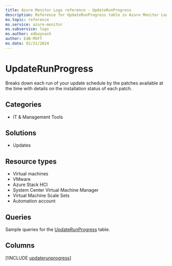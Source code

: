 ```yaml
---
title: Azure Monitor Logs reference - UpdateRunProgress
description: Reference for UpdateRunProgress table in Azure Monitor Logs.
ms.topic: reference
ms.service: azure-monitor
ms.subservice: logs
ms.author: edbaynash
author: EdB-MSFT
ms.date: 02/21/2024
---
```


# UpdateRunProgress

Breaks down each run of your update schedule by the patches available at the time with details on the installation status of each patch.


## Categories

- IT & Management Tools

## Solutions

- Updates

## Resource types

- Virtual machines
- VMware
- Azure Stack HCI
- System Center Virtual Machine Manager
- Virtual Machine Scale Sets
- Automation account

## Queries

 Sample queries for the [UpdateRunProgress](/azure/azure-monitor/reference/queries/updaterunprogress) table.


## Columns
  
[!INCLUDE [updaterunprogress](.././tables/includes/updaterunprogress-include.md)]

